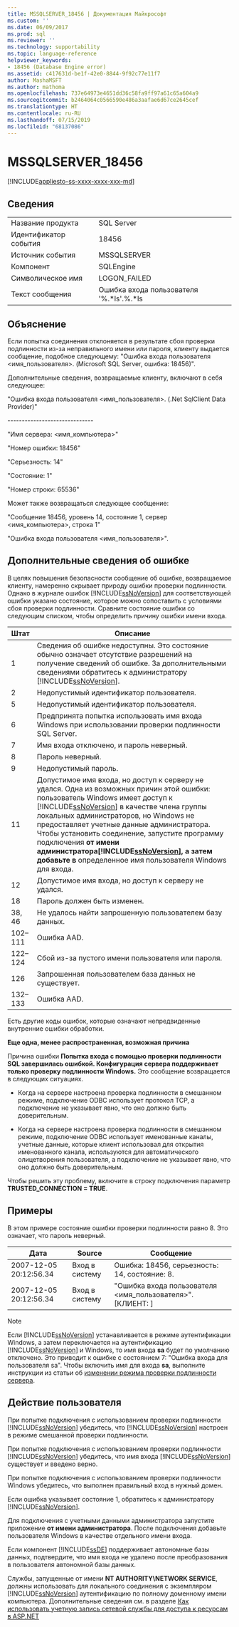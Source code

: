 ```yaml
---
title: MSSQLSERVER_18456 | Документация Майкрософт
ms.custom: ''
ms.date: 06/09/2017
ms.prod: sql
ms.reviewer: ''
ms.technology: supportability
ms.topic: language-reference
helpviewer_keywords:
- 18456 (Database Engine error)
ms.assetid: c417631d-be1f-42e0-8844-9f92c77e11f7
author: MashaMSFT
ms.author: mathoma
ms.openlocfilehash: 737e64973e4651dd36c58fa9ff97a61c65a604a9
ms.sourcegitcommit: b2464064c0566590e486a3aafae6d67ce2645cef
ms.translationtype: HT
ms.contentlocale: ru-RU
ms.lasthandoff: 07/15/2019
ms.locfileid: "68137086"
---
```

# <a name="mssqlserver18456"></a>MSSQLSERVER_18456
[!INCLUDE[appliesto-ss-xxxx-xxxx-xxx-md](../../includes/appliesto-ss-xxxx-xxxx-xxx-md.md)]
  
## <a name="details"></a>Сведения  
  
|||  
|-|-|  
|Название продукта|SQL Server|  
|Идентификатор события|18456|  
|Источник события|MSSQLSERVER|  
|Компонент|SQLEngine|  
|Символическое имя|LOGON_FAILED|  
|Текст сообщения|Ошибка входа пользователя '%.*ls'.%.\*ls|  
  
## <a name="explanation"></a>Объяснение  
Если попытка соединения отклоняется в результате сбоя проверки подлинности из-за неправильного имени или пароля, клиенту выдается сообщение, подобное следующему:  "Ошибка входа пользователя <имя_пользователя>. (Microsoft SQL Server, ошибка: 18456)".  
  
Дополнительные сведения, возвращаемые клиенту, включают в себя следующее:  
  
"Ошибка входа пользователя <имя_пользователя>. (.Net SqlClient Data Provider)"  
  
-----------------------------\-  
  
"Имя сервера: <имя_компьютера>"  
  
"Номер ошибки: 18456"  
  
"Серьезность: 14"  
  
"Состояние: 1"  
  
"Номер строки: 65536"  
  
Может также возвращаться следующее сообщение:  
  
"Сообщение 18456, уровень 14, состояние 1, сервер <имя_компьютера>, строка 1"  
  
"Ошибка входа пользователя <имя_пользователя>".  
  
## <a name="additional-error-information"></a>Дополнительные сведения об ошибке  
В целях повышения безопасности сообщение об ошибке, возвращаемое клиенту, намеренно скрывает природу ошибки проверки подлинности. Однако в журнале ошибок [!INCLUDE[ssNoVersion](../../includes/ssnoversion-md.md)] для соответствующей ошибки указано состояние, которое можно сопоставить с условиями сбоя проверки подлинности. Сравните состояние ошибки со следующим списком, чтобы определить причину ошибки имени входа.  
  
|Штат|Описание|  
|---------|---------------|  
|1|Сведения об ошибке недоступны. Это состояние обычно означает отсутствие разрешений на получение сведений об ошибке. За дополнительными сведениями обратитесь к администратору [!INCLUDE[ssNoVersion](../../includes/ssnoversion-md.md)].|  
|2|Недопустимый идентификатор пользователя.|  
|5|Недопустимый идентификатор пользователя.|  
|6|Предпринята попытка использовать имя входа Windows при использовании проверки подлинности SQL Server.|  
|7|Имя входа отключено, и пароль неверный.|  
|8|Пароль неверный.|  
|9|Недопустимый пароль.|  
|11|Допустимое имя входа, но доступ к серверу не удался. Одна из возможных причин этой ошибки: пользователь Windows имеет доступ к [!INCLUDE[ssNoVersion](../../includes/ssnoversion-md.md)] в качестве члена группы локальных администраторов, но Windows не предоставляет учетные данные администратора. Чтобы установить соединение, запустите программу подключения **от имени администратора[!INCLUDE[ssNoVersion](../../includes/ssnoversion-md.md)], а затем добавьте в**  определенное имя пользователя Windows для входа.|  
|12|Допустимое имя входа, но доступ к серверу не удался.|  
|18|Пароль должен быть изменен.|  
|38, 46|Не удалось найти запрошенную пользователем базу данных.|
|102–111|Ошибка AAD.|
|122–124|Сбой из-за пустого имени пользователя или пароля.|
|126|Запрошенная пользователем база данных не существует.|
|132–133|Ошибка AAD.|
  
Есть другие коды ошибок, которые означают непредвиденные внутренние ошибки обработки.  
  
**Еще одна, менее распространенная, возможная причина**  
  
Причина ошибки **Попытка входа с помощью проверки подлинности SQL завершилась ошибкой. Конфигурация сервера поддерживает только проверку подлинности Windows.** Это сообщение возвращается в следующих ситуациях.  
  
-   Когда на сервере настроена проверка подлинности в смешанном режиме, подключение ODBC использует протокол TCP, а подключение не указывает явно, что оно должно быть доверительным.  
  
-   Когда на сервере настроена проверка подлинности в смешанном режиме, подключение ODBC использует именованные каналы, учетные данные, которые клиент использовал для открытия именованного канала, используются для автоматического олицетворения пользователя, а подключение не указывает явно, что оно должно быть доверительным.  
  
Чтобы решить эту проблему, включите в строку подключения параметр **TRUSTED_CONNECTION = TRUE**.  
  
## <a name="examples"></a>Примеры  
В этом примере состояние ошибки проверки подлинности равно 8. Это означает, что пароль неверный.  
  
|Дата|Source|Сообщение|  
|--------|----------|-----------|  
|2007-12-05 20:12:56.34|Вход в систему|Ошибка: 18456, серьезность: 14, состояние: 8.|  
|2007-12-05 20:12:56.34|Вход в систему|"Ошибка входа пользователя <имя_пользователя>". [КЛИЕНТ: <ip address>]|  
  
> [!NOTE]  
> Если [!INCLUDE[ssNoVersion](../../includes/ssnoversion-md.md)] устанавливается в режиме аутентификации Windows, а затем переключается на аутентификацию [!INCLUDE[ssNoVersion](../../includes/ssnoversion-md.md)] и Windows, то имя входа **sa** будет по умолчанию отключено. Это приводит к ошибке с состоянием 7: "Ошибка входа для пользователя sa". Чтобы включить имя для входа **sa**, выполните инструкции из статьи об [изменении режима проверки подлинности сервера](~/database-engine/configure-windows/change-server-authentication-mode.md).  
  
## <a name="user-action"></a>Действие пользователя  
При попытке подключения с использованием проверки подлинности [!INCLUDE[ssNoVersion](../../includes/ssnoversion-md.md)] убедитесь, что [!INCLUDE[ssNoVersion](../../includes/ssnoversion-md.md)] настроен в режиме смешанной проверки подлинности.  
  
При попытке подключения с использованием проверки подлинности [!INCLUDE[ssNoVersion](../../includes/ssnoversion-md.md)] убедитесь, что имя входа [!INCLUDE[ssNoVersion](../../includes/ssnoversion-md.md)] существует и введено верно.  
  
При попытке подключения с использованием проверки подлинности Windows убедитесь, что выполнен правильный вход в нужный домен.  
  
Если ошибка указывает состояние 1, обратитесь к администратору [!INCLUDE[ssNoVersion](../../includes/ssnoversion-md.md)].  
  
Для подключения с учетными данными администратора запустите приложение **от имени администратора**. После подключения добавьте пользователя Windows в качестве отдельного имени входа.  
  
Если компонент [!INCLUDE[ssDE](../../includes/ssde-md.md)] поддерживает автономные базы данных, подтвердите, что имя входа не удалено после преобразования в пользователя автономной базы данных.  
  
Службы, запущенные от имени **NT AUTHORITY\NETWORK SERVICE**, должны использовать для локального соединения с экземпляром [!INCLUDE[ssNoVersion](../../includes/ssnoversion-md.md)] аутентификацию по полному доменному имени компьютера. Дополнительные сведения см. в разделе [Как использовать учетную запись сетевой службы для доступа к ресурсам в ASP.NET](https://msdn.microsoft.com/library/ff647402.aspx)  
  
